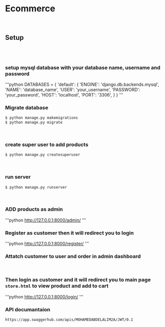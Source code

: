 # Ecommerce
<br/>

## Setup
<br/>
<br/>

### setup mysql database with your database name, username and password 

'''python
DATABASES = {
    'default': {
        'ENGINE': 'django.db.backends.mysql',
        'NAME': 'database_name',
        'USER': 'your_username',
        'PASSWORD': 'your_password',
        'HOST': 'localhost',
        'PORT': '3306',
    }
}
'''
<br/>

### Migrate database
```bash
$ python manage.py makemigrations
$ python manage.py migrate
```
<br/>

### create super user to add products
```bash
$ python manage.py createsuperuser
```
<br/>

### run server
```bash
$ python manage.py runserver
```
<br/>

### ADD products as admin
'''python
http://127.0.0.1:8000/admin/
'''
<br/>

### Register as customer then it will redirect you to login 
'''python
http://127.0.0.1:8000/register/
'''
<br/>

### Attatch customer to user and order in admin dashboard
<br/>

### Then login as customer and it will redirect you to main page `store.html` to view product and add to cart

'''python
http://127.0.0.1:8000/login/
'''
<br/>

### API documantaion 
`https://app.swaggerhub.com/apis/MOHAMEDABDELALIM2A/JWT/0.1`